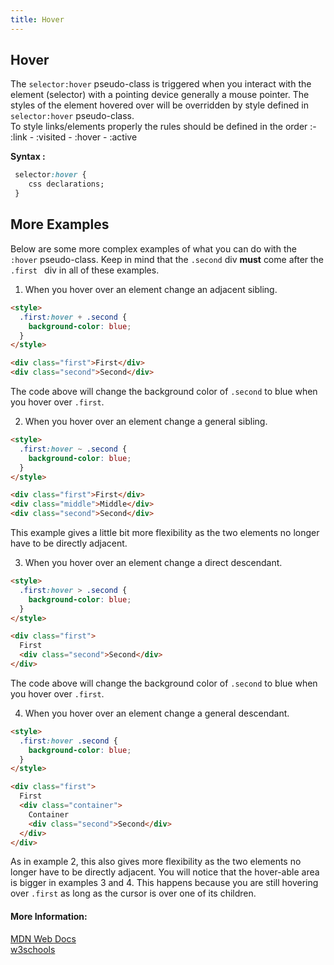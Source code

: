 ```yaml
---
title: Hover
---
```

## Hover
  The `selector:hover` pseudo-class is triggered when you interact with the element (selector) with a pointing device generally a mouse pointer. The styles of the element hovered over will be overridden by style defined in `selector:hover` pseudo-class.<br>
To style links/elements properly the rules should be defined in the order :- <br>
:link - :visited - :hover - :active

**Syntax :**
```css
 selector:hover {
    css declarations;
 }
```

## More Examples
Below are some more complex examples of what you can do with the `:hover` pseudo-class. Keep in mind that the `.second` div **must** come after the `.first ` div in all of these examples.

 1. When you hover over an element change an adjacent sibling.

```html
<style>
  .first:hover + .second {
    background-color: blue;
  }
</style>

<div class="first">First</div>
<div class="second">Second</div>
```

The code above will change the background color of `.second` to blue when you hover over `.first`.

 2. When you hover over an element change a general sibling.

```html
<style>
  .first:hover ~ .second {
    background-color: blue;
  }
</style>

<div class="first">First</div>
<div class="middle">Middle</div>
<div class="second">Second</div>
```

This example gives a little bit more flexibility as the two elements no longer have to be directly adjacent.

 3. When you hover over an element change a direct descendant.

```html
<style>
  .first:hover > .second {
    background-color: blue;
  }
</style>

<div class="first">
  First
  <div class="second">Second</div>
</div>
```

The code above will change the background color of `.second` to blue when you hover over `.first`.

 4. When you hover over an element change a general descendant.

```html
<style>
  .first:hover .second {
    background-color: blue;
  }
</style>

<div class="first">
  First
  <div class="container">
    Container
    <div class="second">Second</div>
  </div>
</div>
```

 As in example 2, this also gives more flexibility as the two elements no longer have to be directly adjacent. You will notice that the hover-able area is bigger in examples 3 and 4. This happens because you are still hovering over `.first` as long as the cursor is over one of its children.


#### More Information:
<a href='https://developer.mozilla.org/en-US/docs/Web/CSS/%3Ahover' target='_blank'>MDN Web Docs</a><br>
<a href='https://www.w3schools.com/cssref/sel_hover.asp' target='_blank'>w3schools</a>
